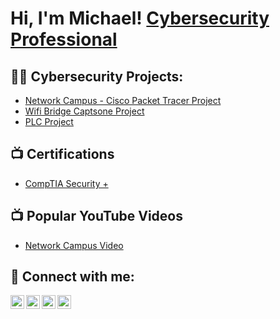 <h1>Hi, I'm Michael! <a href="https://www.linkedin.com/in/michaelnibarra/">Cybersecurity Professional</a>

<h2>👨‍💻 Cybersecurity Projects:</h2>

  - [Network Campus - Cisco Packet Tracer Project](https://github.com/michaelnibarra/NetworkCampusProject)
  - [Wifi Bridge Captsone Project](https://github.com/michaelnibarra/WiFiBridgeCapstone/tree/main)
  - [PLC Project ](https://github.com/michaelnibarra/PLCURL)
    
<h2>📺 Certifications</h2>

- [CompTIA Security +](https://www.youtube.com/watch?v=a83ASGn_V_s)

<h2>📺 Popular YouTube Videos</h2>

- [Network Campus Video](https://www.youtube.com/watch?v=a83ASGn_V_s)


<h2> 🤳 Connect with me:</h2>

[<img align="left" alt="JoshMadakor | YouTube" width="22px" src="https://cdn.jsdelivr.net/npm/simple-icons@v3/icons/youtube.svg" />][youtube]
[<img align="left" alt="JoshMadakor | Twitter" width="22px" src="https://cdn.jsdelivr.net/npm/simple-icons@v3/icons/twitter.svg" />][twitter]
[<img align="left" alt="JoshMadakor | LinkedIn" width="22px" src="https://cdn.jsdelivr.net/npm/simple-icons@v3/icons/linkedin.svg" />][linkedin]
[<img align="left" alt="JoshMadakor | Instagram" width="22px" src="https://cdn.jsdelivr.net/npm/simple-icons@v3/icons/instagram.svg" />][instagram]

[twitter]: https://twitter.com/joshmadakor
[youtube]: https://www.youtube.com/c/joshmadakor
[instagram]: https://www.instagram.com/joshmadakor/
[linkedin]: https://linkedin.com/in/joshmadakor

<!--
**joshmadakor1/joshmadakor1** is a ✨ _special_ ✨ repository because its `README.md` (this file) appears on your GitHub profile.

Here are some ideas to get you started:

- 🔭 I’m currently working on ...
- 🌱 I’m currently learning ...
- 👯 I’m looking to collaborate on ...
- 🤔 I’m looking for help with ...
- 💬 Ask me about ...
- 📫 How to reach me: ...
- 😄 Pronouns: ...
- ⚡ Fun fact: ...
-->
